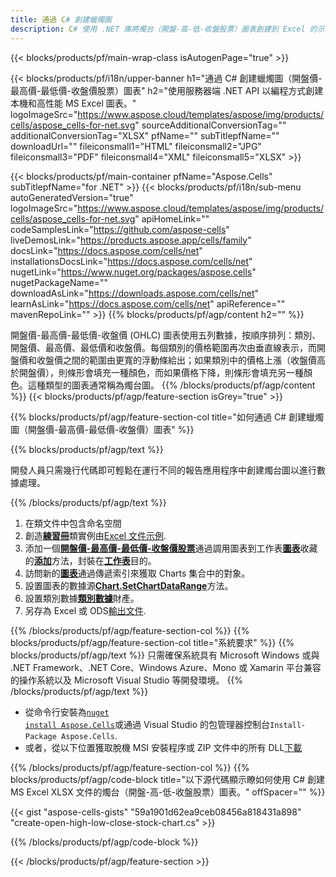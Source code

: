 ```yaml
---
title: 通過 C# 創建蠟燭圖
description: C# 使用 .NET 庫將燭台（開盤-高-低-收盤股票）圖表創建到 Excel 的示例代碼。使用此代碼在 VB.NET、Asp.NET 或任何基於 .NET 的應用程序中創建 MS Excel 燭台圖。
---
```

{{< blocks/products/pf/main-wrap-class isAutogenPage="true" >}}

{{< blocks/products/pf/i18n/upper-banner h1="通過 C# 創建蠟燭圖（開盤價-最高價-最低價-收盤價股票）圖表" h2="使用服務器端 .NET API 以編程方式創建本機和高性能 MS Excel 圖表。" logoImageSrc="https://www.aspose.cloud/templates/aspose/img/products/cells/aspose_cells-for-net.svg" sourceAdditionalConversionTag="" additionalConversionTag="XLSX" pfName="" subTitlepfName="" downloadUrl="" fileiconsmall1="HTML" fileiconsmall2="JPG" fileiconsmall3="PDF" fileiconsmall4="XML" fileiconsmall5="XLSX" >}}

{{< blocks/products/pf/main-container pfName="Aspose.Cells" subTitlepfName="for .NET" >}}
{{< blocks/products/pf/i18n/sub-menu autoGeneratedVersion="true" logoImageSrc="https://www.aspose.cloud/templates/aspose/img/products/cells/aspose_cells-for-net.svg" apiHomeLink="" codeSamplesLink="https://github.com/aspose-cells" liveDemosLink="https://products.aspose.app/cells/family" docsLink="https://docs.aspose.com/cells/net" installationsDocsLink="https://docs.aspose.com/cells/net" nugetLink="https://www.nuget.org/packages/aspose.cells" nugetPackageName="" downloadAsLink="https://downloads.aspose.com/cells/net" learnAsLink="https://docs.aspose.com/cells/net" apiReference="" mavenRepoLink="" >}}
{{% blocks/products/pf/agp/content h2="" %}}

開盤價-最高價-最低價-收盤價 (OHLC) 圖表使用五列數據，按順序排列：類別、開盤價、最高價、最低價和收盤價。每個類別的價格範圍再次由垂直線表示，而開盤價和收盤價之間的範圍由更寬的浮動條給出；如果類別中的價格上漲（收盤價高於開盤價），則條形會填充一種顏色，而如果價格下降，則條形會填充另一種顏色。這種類型的圖表通常稱為燭台圖。
{{% /blocks/products/pf/agp/content %}}
{{< blocks/products/pf/agp/feature-section isGrey="true" >}}

{{% blocks/products/pf/agp/feature-section-col title="如何通過 C# 創建蠟燭圖（開盤價-最高價-最低價-收盤價）圖表" %}}

{{% blocks/products/pf/agp/text %}}

開發人員只需幾行代碼即可輕鬆在運行不同的報告應用程序中創建燭台圖以進行數據處理。

{{% /blocks/products/pf/agp/text %}}

1. 在類文件中包含命名空間
1. 創造[**練習冊**](https://reference.aspose.com/cells/net/aspose.cells/workbook)類實例由[Excel 文件示例](Open-High-Low-Close.xlsx).
1. 添加一個[**開盤價-最高價-最低價-收盤價股票**](https://reference.aspose.com/cells/net/aspose.cells.charts/charttype)通過調用圖表到工作表[**圖表**](https://reference.aspose.com/cells/net/aspose.cells.charts/chartcollection)收藏的[**添加**](https://reference.aspose.com/cells/net/aspose.cells.charts/chartcollection/methods/add)方法，封裝在[**工作表**](https://reference.aspose.com/cells/net/aspose.cells/worksheet)目的。
1. 訪問新的[**圖表**](https://reference.aspose.com/cells/net/aspose.cells.charts/chart)通過傳遞索引來獲取 Charts 集合中的對象。
1. 設置圖表的數據源[**Chart.SetChartDataRange**](https://reference.aspose.com/cells/net/aspose.cells.charts/chart/methods/setchartdatarange)方法。
1. 設置類別數據[**類別數據**](https://reference.aspose.com/cells/net/aspose.cells.charts/seriescollection/categorydata/)財產。
1. 另存為 Excel 或 ODS[輸出文件](out.xlsx).

{{% /blocks/products/pf/agp/feature-section-col %}}
{{% blocks/products/pf/agp/feature-section-col title="系統要求" %}}
{{% blocks/products/pf/agp/text %}}
只需確保系統具有 Microsoft Windows 或與 .NET Framework、.NET Core、Windows Azure、Mono 或 Xamarin 平台兼容的操作系統以及 Microsoft Visual Studio 等開發環境。
{{% /blocks/products/pf/agp/text %}}
- 從命令行安裝為<code><a href="https://downloads.aspose.com/cells/net">nuget install Aspose.Cells</a></code>或通過 Visual Studio 的包管理器控制台<code>Install-Package Aspose.Cells</code>.
- 或者，從以下位置獲取脫機 MSI 安裝程序或 ZIP 文件中的所有 DLL<a href="https://downloads.aspose.com/cells/net">下載</a>

{{% /blocks/products/pf/agp/feature-section-col %}}
{{% blocks/products/pf/agp/code-block title="以下源代碼顯示瞭如何使用 C# 創建 MS Excel XLSX 文件的燭台（開盤-高-低-收盤股票）圖表。" offSpacer="" %}}

{{< gist "aspose-cells-gists" "59a1901d62ea9ceb08456a818431a898" "create-open-high-low-close-stock-chart.cs" >}}

{{% /blocks/products/pf/agp/code-block %}}

{{< /blocks/products/pf/agp/feature-section >}}

<!-- aboutfile Starts -->
